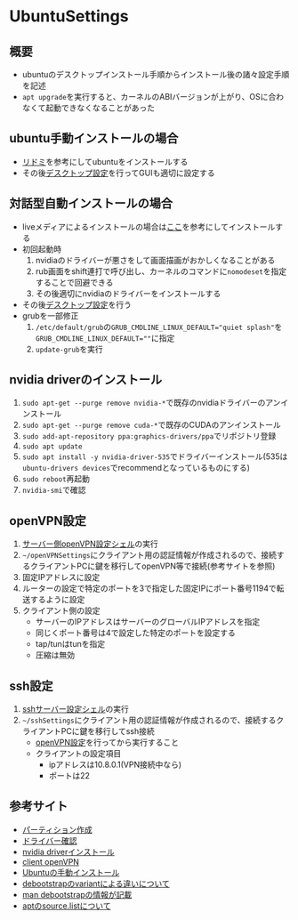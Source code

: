 # UbuntuSettings

## 概要
- ubuntuのデスクトップインストール手順からインストール後の諸々設定手順を記述
- `apt upgrade`を実行すると、カーネルのABIバージョンが上がり、OSに合わなくて起動できなくなることがあった

## ubuntu手動インストールの場合
- [リドミ](/sh/install_ubuntu/README.md)を参考にしてubuntuをインストールする
- その後[デスクトップ設定](/sh/setupUbuntuDesktop.sh)を行ってGUIも適切に設定する

## 対話型自動インストールの場合
- liveメディアによるインストールの場合は[ここ](https://lang-ship.com/blog/work/usb-ssd-ubuntu/)を参考にしてインストールする
- 初回起動時
    1. nvidiaのドライバーが悪さをして画面描画がおかしくなることがある
    2. rub画面をshift連打で呼び出し、カーネルのコマンドに`nomodeset`を指定することで回避できる
    3. その後適切にnvidiaのドライバーをインストールする
- その後[デスクトップ設定](/sh/setupUbuntuDesktop.sh)を行う
- grubを一部修正
    1. `/etc/default/grub`の`GRUB_CMDLINE_LINUX_DEFAULT="quiet splash"`を`GRUB_CMDLINE_LINUX_DEFAULT=""`に指定
    2. `update-grub`を実行

## nvidia driverのインストール
1. `sudo apt-get --purge remove nvidia-*`で既存のnvidiaドライバーのアンインストール
2. `sudo apt-get --purge remove cuda-*`で既存のCUDAのアンインストール
3. `sudo add-apt-repository ppa:graphics-drivers/ppa`でリポジトリ登録
4. `sudo apt update`
5. `sudo apt install -y nvidia-driver-535`でドライバーインストール(535は`ubuntu-drivers devices`でrecommendとなっているものにする)
6. `sudo reboot`再起動
7. `nvidia-smi`で確認

## openVPN設定
1. [サーバー側openVPN設定シェル](/sh/openVPNSettings.sh)の実行
2. `~/openVPNSettings`にクライアント用の認証情報が作成されるので、接続するクライアントPCに鍵を移行してopenVPN等で接続(参考サイトを参照)
3. 固定IPアドレスに設定
4. ルーターの設定で特定のポートを3で指定した固定IPにポート番号1194で転送するように設定
5. クライアント側の設定
    - サーバーのIPアドレスはサーバーのグローバルIPアドレスを指定
    - 同じくポート番号は4で設定した特定のポートを設定する
    - tap/tunはtunを指定
    - 圧縮は無効

## ssh設定
1. [sshサーバー設定シェル](/sh/sshServerSettings.sh)の実行
2. `~/sshSettings`にクライアント用の認証情報が作成されるので、接続するクライアントPCに鍵を移行してssh接続
    - [openVPN設定](#openVPN設定)を行ってから実行すること
    - クライアントの設定項目
        - ipアドレスは10.8.0.1(VPN接続中なら)
        - ポートは22

## 参考サイト
- [パーティション作成](https://qiita.com/kakkie/items/8f960f2dc5eb6e591d9d)
- [ドライバー確認](https://qiita.com/aosho235/items/079b37a9485041b96ed0)
- [nvidia driverインストール](https://qiita.com/porizou1/items/74d8264d6381ee2941bd)
- [client openVPN](https://www.openvpn.jp/download/)
- [Ubuntuの手動インストール](https://gist.github.com/subrezon/9c04d10635ebbfb737816c5196c8ca24)
- [debootstrapのvariantによる違いについて](https://zat.ifdef.jp/html/2008/04-03.html)
- [man debootstrapの情報が記載](https://linux.die.net/man/8/debootstrap)
- [aptのsource.listについて](https://gihyo.jp/admin/serial/01/ubuntu-recipe/0677)
